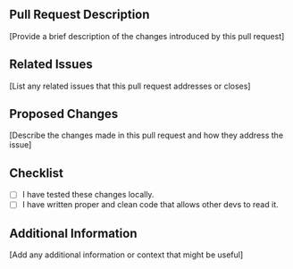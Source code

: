 ## Pull Request Description

[Provide a brief description of the changes introduced by this pull request]

## Related Issues

[List any related issues that this pull request addresses or closes]

## Proposed Changes

[Describe the changes made in this pull request and how they address the issue]

## Checklist

- [ ] I have tested these changes locally.
- [ ] I have written proper and clean code that allows other devs to read it.

## Additional Information

[Add any additional information or context that might be useful]
